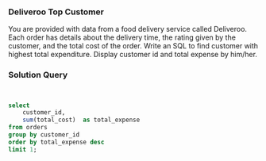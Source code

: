 ###  Deliveroo Top Customer

You are provided with data from a food delivery service called Deliveroo. Each order has details about the delivery time, the rating given by the customer, and the total cost of the order. Write an SQL to find customer with highest total expenditure. Display customer id and total expense by him/her.

### Solution Query

```sql


select 
	customer_id,
	sum(total_cost)  as total_expense 
from orders
group by customer_id 
order by total_expense desc
limit 1;

```

